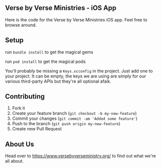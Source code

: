 Verse by Verse Ministries - iOS App
-----------------------------------

Here is the code for the Verse by Verse Ministries iOS app. Feel free to browse around. 

Setup
-----

run `bundle install` to get the magical gems

run `pod install` to get the magical pods

You'll probably be missing a `Keys.xcconfig` in the project. Just add one to your project. It can be empty, the keys we are using are simply for our various third-party APIs but they're all optional afaik.

## Contributing

1. Fork it
2. Create your feature branch (`git checkout -b my-new-feature`)
3. Commit your changes (`git commit -am 'Added some feature'`)
4. Push to the branch (`git push origin my-new-feature`)
5. Create new Pull Request

## About Us

Head over to https://www.versebyverseministry.org/ to find out what we're all about.
